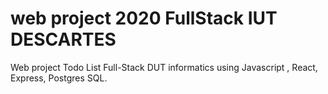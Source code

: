# web project 2020 FullStack IUT DESCARTES
Web project Todo List Full-Stack DUT informatics using Javascript , React, Express, Postgres SQL.
